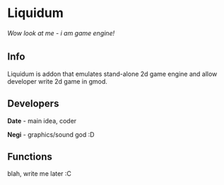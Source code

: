 Liquidum
========
###### Wow look at me - i am game engine!

Info
-----------------
Liquidum is addon that emulates stand-alone 2d game engine and allow developer write 2d game in gmod.

Developers
-----
**Date** - main idea, coder

**Negi** - graphics/sound god :D

Functions
---

blah, write me later :C
